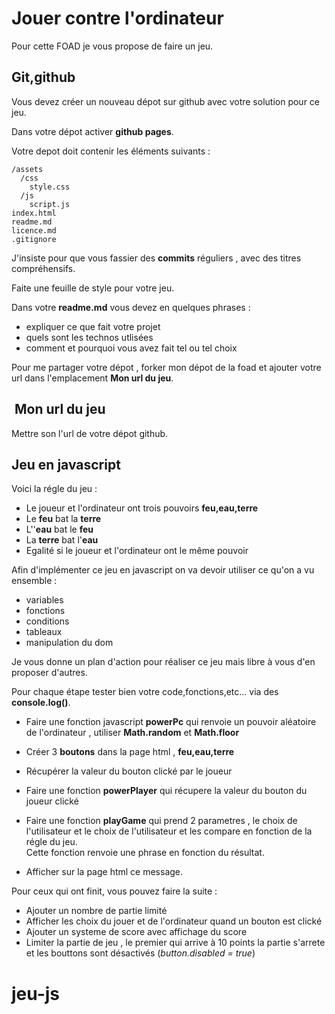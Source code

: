 # Jouer contre l'ordinateur

Pour cette FOAD je vous propose de faire un jeu.  

## Git,github

Vous devez créer un nouveau dépot sur github avec votre solution pour ce jeu.

Dans votre dépot activer **github pages**.

Votre depot doit contenir les éléments suivants :

```
/assets
  /css
    style.css
  /js
    script.js
index.html
readme.md
licence.md
.gitignore
```

J'insiste pour que vous fassier des **commits** réguliers , avec des titres compréhensifs.

Faite une feuille de style pour votre jeu.

Dans votre **readme.md** vous devez en quelques phrases :
- expliquer ce que fait votre projet
- quels sont les technos utlisées
- comment et pourquoi vous avez fait tel ou tel choix

Pour me partager votre dépot , forker mon dépot de la foad et ajouter votre url dans l'emplacement **Mon url du jeu**.

##  Mon url du jeu

Mettre son l'url de votre dépot github.

## Jeu en javascript

Voici la régle du jeu :
- Le joueur et l'ordinateur ont trois pouvoirs **feu,eau,terre**
- Le **feu** bat la **terre**
- L''**eau** bat le **feu**
- La **terre** bat l'**eau**
- Egalité si le joueur et l'ordinateur ont le même pouvoir

Afin d'implémenter ce jeu en javascript on va devoir utiliser ce qu'on a vu ensemble :
- variables
- fonctions
- conditions
- tableaux
- manipulation du dom

Je vous donne un plan d'action pour réaliser ce jeu mais libre à vous d'en proposer d'autres.

Pour chaque étape tester bien votre code,fonctions,etc... via des **console.log()**.

- Faire une fonction javascript **powerPc** qui renvoie un pouvoir aléatoire de l'ordinateur , utiliser **Math.random** et **Math.floor**

- Créer 3 **boutons** dans la page html , **feu,eau,terre** 

- Récupérer la valeur du bouton clické par le joueur

- Faire une fonction **powerPlayer** qui récupere la valeur du bouton du joueur clické

- Faire une fonction **playGame** qui prend 2 parametres , le choix de l'utilisateur et le choix de l'utilisateur et les compare en fonction de la régle du jeu.  
Cette fonction renvoie une phrase en fonction du résultat.

- Afficher sur la page html ce message. 

Pour ceux qui ont finit, vous pouvez faire la suite :

- Ajouter un nombre de partie limité
- Afficher les choix du jouer et de l'ordinateur quand un bouton est clické
- Ajouter un systeme de score avec affichage du score
- Limiter la partie de jeu , le premier qui arrive à 10 points la partie s'arrete et les bouttons sont désactivés (*button.disabled = true*)
# jeu-js

